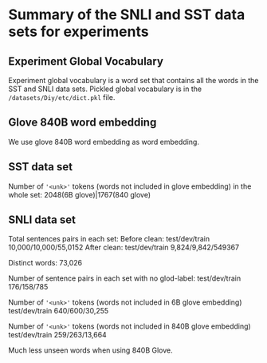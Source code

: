 # Summary of the SNLI and SST data sets for experiments
## Experiment Global Vocabulary
Experiment global vocabulary is a word set that contains all the words in the SST and SNLI data sets.
Pickled global vocabulary is in the `/datasets/Diy/etc/dict.pkl` file.

## Glove 840B word embedding
We use glove 840B word embedding as word embedding.

## SST data set
Number of `'<unk>'` tokens (words not included in glove embedding) in the whole set: 2048(6B glove)|1767(840 glove)

## SNLI data set
Total sentences pairs in each set:
Before clean:
test/dev/train 10,000/10,000/55,0152
After clean:
test/dev/train 9,824/9,842/549367

Distinct words: 73,026


Number of sentence pairs in each set with no glod-label:
test/dev/train 176/158/785

Number of `'<unk>'` tokens (words not included in 6B glove embedding)
test/dev/train 640/600/30,255

Number of `'<unk>'` tokens (words not included in 840B glove embedding)
test/dev/train 259/263/13,664

Much less unseen words when using 840B Glove.